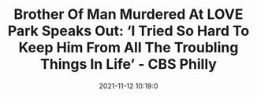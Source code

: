 ---
"title": "Brother Of Man Murdered At LOVE Park Speaks Out: ‘I Tried So Hard To Keep Him From All The Troubling Things In Life’ - CBS Philly"
"date": "2021-11-12 10:19:0"
"feed_name": "GOOGLENEWSCONSTRUCTION"
"feed_website": "https://news.google.com/search?q=construction%2Bincident&hl=en-US&gl=US&ceid=US:en"
"feed_rss": "https://news.google.com/rss/search?q=construction%2Bincident&hl=en-US&gl=US&ceid=US:en"
"link": "https://philadelphia.cbslocal.com/2021/11/12/ryan-groff-gregory-thomas-love-park-shooting/"
"source": "{'href': 'https://philadelphia.cbslocal.com', 'title': 'CBS Philly'}"
"file": "_posts/2021-1-1-8b4a3e9867fc66a026ca531bc218e2106fe9fa98.md"
"accident": "0"
"drilling": "0"
"dead": "0"
"injured": "0"
"arrested": "0"
"place": "unknown place"
"where": "unknown site"
"causes": "unknown"
"place_uri": "unknown place"
---